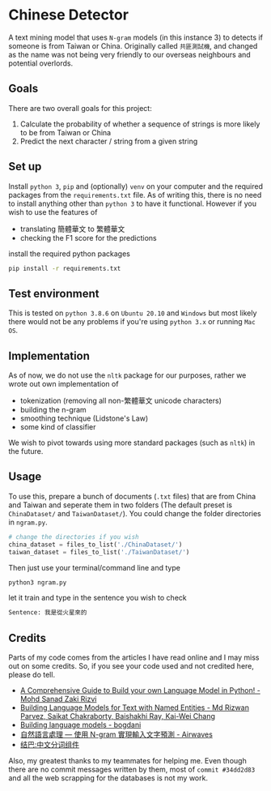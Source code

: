 # Chinese Detector

A text mining model that uses `N-gram` models (in this instance 3) to detects if someone is from Taiwan or China. Originally called `共匪測試機`, and changed as the name was not being very friendly to our overseas neighbours and potential overlords.

## Goals

There are two overall goals for this project:

1. Calculate the probability of whether a sequence of strings is more likely to be from Taiwan or China
2. Predict the next character / string from a given string

## Set up 

Install `python 3`, `pip` and (optionally) `venv` on your computer and the required packages from the `requirements.txt` file. As of writing this, there is no need to install anything other than `python 3` to have it functional. However if you wish to use the features of 

- translating 簡體華文 to 繁體華文 
- checking the F1 score for the predictions

install the required python packages

```bash
pip install -r requirements.txt
```


## Test environment

This is tested on `python 3.8.6` on `Ubuntu 20.10` and `Windows` but most likely there would not be any problems if you're using `python 3.x` or running `Mac OS`. 

## Implementation

As of now, we do not use the `nltk` package for our purposes, rather we wrote out own implementation of 

- tokenization (removing all non-繁體華文 unicode characters)
- building the n-gram 
- smoothing technique (Lidstone's Law)
- some kind of classifier

We wish to pivot towards using more standard packages (such as `nltk`) in the future.

## Usage

To use this, prepare a bunch of documents (`.txt` files) that are from China and Taiwan and seperate them in two folders (The default preset is `ChinaDataset/` and `TaiwanDataset/`). You could change the folder directories in `ngram.py`. 

```python
# change the directories if you wish
china_dataset = files_to_list('./ChinaDataset/')
taiwan_dataset = files_to_list('./TaiwanDataset/')
```

Then just use your terminal/command line and type 

```bash
python3 ngram.py
```

let it train and type in the sentence you wish to check

```bash
Sentence: 我是從火星來的
```

## Credits

Parts of my code comes from the articles I have read online and I may miss out on some credits. So, if you see your code used and not credited here, please do tell.

- [A Comprehensive Guide to Build your own Language Model in Python! - Mohd Sanad Zaki Rizvi](https://medium.com/analytics-vidhya/a-comprehensive-guide-to-build-your-own-language-model-in-python-5141b3917d6d)
- [Building Language Models for Text with Named Entities - Md Rizwan Parvez, Saikat Chakraborty, Baishakhi Ray, Kai-Wei Chang](https://arxiv.org/abs/1805.04836)
- [Building language models - bogdani](https://nlpforhackers.io/language-models/)
- [自然語言處理 — 使用 N-gram 實現輸入文字預測 - Airwaves](https://medium.com/%E6%89%8B%E5%AF%AB%E7%AD%86%E8%A8%98/%E8%87%AA%E7%84%B6%E8%AA%9E%E8%A8%80%E8%99%95%E7%90%86-%E4%BD%BF%E7%94%A8-n-gram-%E5%AF%A6%E7%8F%BE%E8%BC%B8%E5%85%A5%E6%96%87%E5%AD%97%E9%A0%90%E6%B8%AC-10ac622aab7a)
- [结巴:中文分词组件](https://github.com/fxsjy/jieba)

Also, my greatest thanks to my teammates for helping me. Even though there are no commit messages written by them, most of `commit #34dd2d83` and all the web scrapping for the databases is not my work.